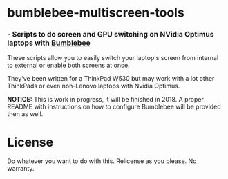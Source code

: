 # bumblebee-multiscreen-tools
### - Scripts to do screen and GPU switching on NVidia Optimus laptops with [Bumblebee](https://github.com/Bumblebee-Project/Bumblebee)

These scripts allow you to easily switch your laptop's screen from internal to external or enable both screens at once.

They've been written for a ThinkPad W530 but may work with a lot other ThinkPads or even non-Lenovo laptops with Nvidia Optimus.

**NOTICE:** This is work in progress, it will be finished in 2018. A proper README with instructions on how to configure Bumblebee will be provided then as well.

# License

Do whatever you want to do with this. Relicense as you please. No warranty.
